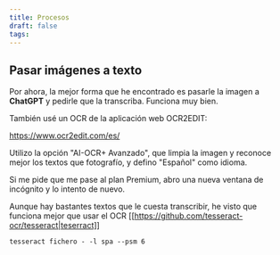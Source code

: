 ```yaml
---
title: Procesos
draft: false
tags:
---
```

## Pasar imágenes a texto

Por ahora, la mejor forma que he encontrado es pasarle la imagen a **ChatGPT** y pedirle que la transcriba. Funciona muy bien.

También usé un OCR de la aplicación web OCR2EDIT:

https://www.ocr2edit.com/es/

Utilizo la opción "AI-OCR+ Avanzado", que limpia la imagen y reconoce mejor los textos que fotografío, y defino "Español" como idioma.

Si me pide que me pase al plan Premium, abro una nueva ventana de incógnito y lo intento de nuevo.

Aunque hay bastantes textos que le cuesta transcribir, he visto que funciona mejor que usar el OCR [[https://github.com/tesseract-ocr/tesseract|teserract]]

```
tesseract fichero - -l spa --psm 6
```